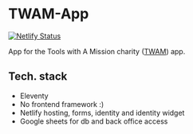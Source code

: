 # TWAM-App

[![Netlify Status](https://api.netlify.com/api/v1/badges/02cf942d-4bcb-4216-b334-bc6f7ebd05fe/deploy-status)](https://app.netlify.com/sites/twam-app-prototype/deploys)

App for the Tools with A Mission charity ([TWAM](https://www.twam.uk/)) app.

## Tech. stack

- Eleventy
- No frontend framework :)
- Netlify hosting, forms, identity and identity widget
- Google sheets for db and back office access
